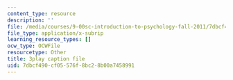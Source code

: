 ```yaml
---
content_type: resource
description: ''
file: /media/courses/9-00sc-introduction-to-psychology-fall-2011/7dbcf490cf05576f8bc28b00a7458991_QvK6YdFKMY8.vtt
file_type: application/x-subrip
learning_resource_types: []
ocw_type: OCWFile
resourcetype: Other
title: 3play caption file
uid: 7dbcf490-cf05-576f-8bc2-8b00a7458991
---
```

